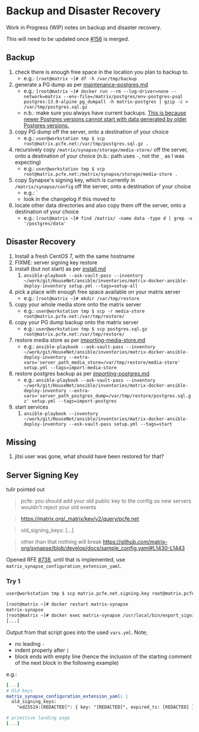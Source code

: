 # Backup and Disaster Recovery

Work in Progress (WIP) notes on backup and disaster recovery.

This will need to be updated once [#156](https://github.com/spantaleev/matrix-docker-ansible-deploy/pull/516) is merged.

## Backup

1. check there is enough free space in the location you plan to backup to.
    * e.g.: `[root@matrix ~]# df -h /var/tmp/backup`
1. generate a PG dump as per  [maintenance-postgres.md](maintenance-postgres.md)
    * e.g.: `[root@matrix ~]# docker run --rm --log-driver=none --network=matrix --env-file=/matrix/postgres/env-postgres-psql postgres:13.0-alpine pg_dumpall -h matrix-postgres | gzip -c > /var/tmp/postgres.sql.gz`
    * n.b.: make sure you always have current backups. [This is because newer Postgres versions cannot start with data generated by older Postgres versions.](maintenance-postgres.md#upgrading-postgresql)
1. copy PG dump off the server, onto a destination of your choice
    * e.g.: `user@workstation tmp $ scp root@matrix.pcfe.net:/var/tmp/postgres.sql.gz .`
1. recursively copy `/matrix/synapse/storage/media-store/` off the server, onto a destination of your choice (n.b.: path uses `-`, not the `_` as I was expecting)
    * e.g.: `user@workstation tmp $ scp root@matrix.pcfe.net:/matrix/synapse/storage/media-store .`
1. copy Synapse's signing key, which is currently in `/matrix/synapse/config` off the server, onto a destination of your choice
    * e.g.: `
    * look in the changelog if this moved to 
1. locate other data directories and also copy them off the server, onto a destination of your choice
    * e.g.: `[root@matrix ~]# find /matrix/ -name data -type d | grep -v '/postgres/data'`


## Disaster Recovery

1. Install a fresh CentOS 7, with the same hostname
1. FIXME: server signing key restore
1. install (but not start) as per [install.md](install.md)
    1. `ansible-playbook --ask-vault-pass --inventory ~/work/git/HouseNet/ansible/inventories/matrix-docker-ansible-deploy-inventory setup.yml --tags=setup-all`
1. pick a place with enough free space available on your matrix server
    * e.g.: `[root@matrix ~]# mkdir /var/tmp/restore`
1. copy your whole media store onto the matrix server
    * e.g.: `user@workstation tmp $ scp -r media-store root@matrix.pcfe.net:/var/tmp/restore/`
1. copy your PG dump backup onto the matrix server
    * e.g.: `user@workstation tmp $ scp postgres.sql.gz root@matrix.pcfe.net:/var/tmp/restore/`
1. restore media store as per [importing-media-store.md](importing-media-store.md)
    * e.g.: `ansible-playbook --ask-vault-pass --inventory ~/work/git/HouseNet/ansible/inventories/matrix-docker-ansible-deploy-inventory --extra-vars='server_path_media_store=/var/tmp/restore/media-store' setup.yml --tags=import-media-store`
1. restore postgres backup as per [importing-postgres.md](importing-postgres.md)
    * e.g.: `ansible-playbook --ask-vault-pass --inventory ~/work/git/HouseNet/ansible/inventories/matrix-docker-ansible-deploy-inventory --extra-vars='server_path_postgres_dump=/var/tmp/restore/postgres.sql.gz' setup.yml --tags=import-postgres`
1. start services
    1. `ansible-playbook --inventory ~/work/git/HouseNet/ansible/inventories/matrix-docker-ansible-deploy-inventory --ask-vault-pass setup.yml --tags=start`

## Missing

1. jitsi user was gone, what should have been restored for that?

## Server Signing Key

tulir pointed out

> pcfe: you should add your old public key to the config so new servers wouldn't reject your old events

> https://matrix.org/_matrix/key/v2/query/pcfe.net

> old_signing_keys:
[...]

> other than that nothing will break
https://github.com/matrix-org/synapse/blob/develop/docs/sample_config.yaml#L1430-L1443

Opened RFE [#738](https://github.com/spantaleev/matrix-docker-ansible-deploy/issues/738), until that is implemented, use `matrix_synapse_configuration_extension_yaml`.

### Try 1

```bash
user@workstation tmp $ scp matrix.pcfe.net.signing.key root@matrix.pcfe.net:/matrix/synapse/config/matrix.pcfe.net.old.signing.key
```

```bash
[root@matrix ~]# docker restart matrix-synapse
matrix-synapse
[root@matrix ~]# docker exec matrix-synapse /usr/local/bin/export_signing_key -x /data/matrix.pcfe.net.old.signing.key
[...]
```

Output from that script goes into the used `vars.yml`. Note;

- no leading `-`
- indent properly after `|`
- block ends with empty line (hence the inclusion of the starting comment of the next block in the following example)

e.g.:

```yaml
[...]
# Old keys
matrix_synapse_configuration_extension_yaml: |
  old_signing_keys:
    "ed25519:[REDACTED]": { key: "[REDACTED]", expired_ts: [REDACTED] }

# primitive landing page
[...]
```